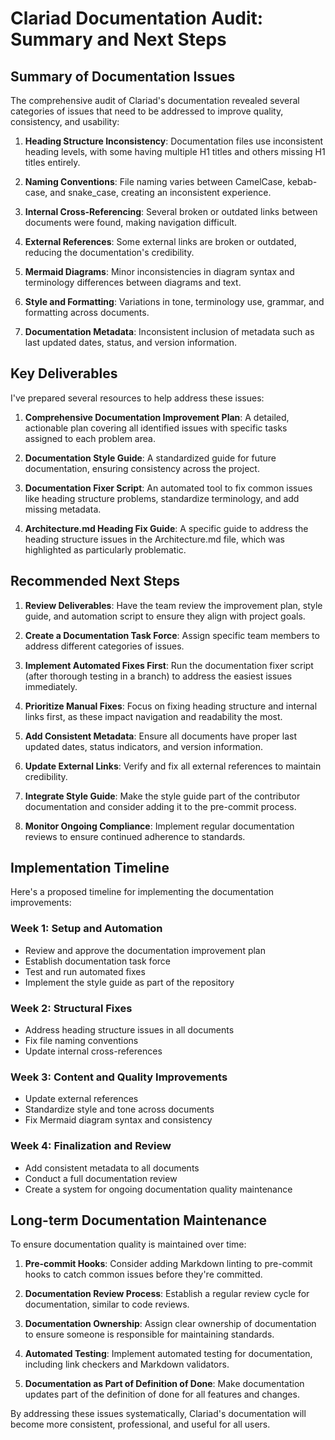 # Clariad Documentation Audit: Summary and Next Steps

## Summary of Documentation Issues

The comprehensive audit of Clariad's documentation revealed several categories of issues that need to be addressed to improve quality, consistency, and usability:

1. **Heading Structure Inconsistency**: Documentation files use inconsistent heading levels, with some having multiple H1 titles and others missing H1 titles entirely.

2. **Naming Conventions**: File naming varies between CamelCase, kebab-case, and snake_case, creating an inconsistent experience.

3. **Internal Cross-Referencing**: Several broken or outdated links between documents were found, making navigation difficult.

4. **External References**: Some external links are broken or outdated, reducing the documentation's credibility.

5. **Mermaid Diagrams**: Minor inconsistencies in diagram syntax and terminology differences between diagrams and text.

6. **Style and Formatting**: Variations in tone, terminology use, grammar, and formatting across documents.

7. **Documentation Metadata**: Inconsistent inclusion of metadata such as last updated dates, status, and version information.

## Key Deliverables

I've prepared several resources to help address these issues:

1. **Comprehensive Documentation Improvement Plan**: A detailed, actionable plan covering all identified issues with specific tasks assigned to each problem area.

2. **Documentation Style Guide**: A standardized guide for future documentation, ensuring consistency across the project.

3. **Documentation Fixer Script**: An automated tool to fix common issues like heading structure problems, standardize terminology, and add missing metadata.

4. **Architecture.md Heading Fix Guide**: A specific guide to address the heading structure issues in the Architecture.md file, which was highlighted as particularly problematic.

## Recommended Next Steps

1. **Review Deliverables**: Have the team review the improvement plan, style guide, and automation script to ensure they align with project goals.

2. **Create a Documentation Task Force**: Assign specific team members to address different categories of issues.

3. **Implement Automated Fixes First**: Run the documentation fixer script (after thorough testing in a branch) to address the easiest issues immediately.

4. **Prioritize Manual Fixes**: Focus on fixing heading structure and internal links first, as these impact navigation and readability the most.

5. **Add Consistent Metadata**: Ensure all documents have proper last updated dates, status indicators, and version information.

6. **Update External Links**: Verify and fix all external references to maintain credibility.

7. **Integrate Style Guide**: Make the style guide part of the contributor documentation and consider adding it to the pre-commit process.

8. **Monitor Ongoing Compliance**: Implement regular documentation reviews to ensure continued adherence to standards.

## Implementation Timeline

Here's a proposed timeline for implementing the documentation improvements:

### Week 1: Setup and Automation
- Review and approve the documentation improvement plan
- Establish documentation task force
- Test and run automated fixes
- Implement the style guide as part of the repository

### Week 2: Structural Fixes
- Address heading structure issues in all documents
- Fix file naming conventions
- Update internal cross-references

### Week 3: Content and Quality Improvements
- Update external references
- Standardize style and tone across documents
- Fix Mermaid diagram syntax and consistency

### Week 4: Finalization and Review
- Add consistent metadata to all documents
- Conduct a full documentation review
- Create a system for ongoing documentation quality maintenance

## Long-term Documentation Maintenance

To ensure documentation quality is maintained over time:

1. **Pre-commit Hooks**: Consider adding Markdown linting to pre-commit hooks to catch common issues before they're committed.

2. **Documentation Review Process**: Establish a regular review cycle for documentation, similar to code reviews.

3. **Documentation Ownership**: Assign clear ownership of documentation to ensure someone is responsible for maintaining standards.

4. **Automated Testing**: Implement automated testing for documentation, including link checkers and Markdown validators.

5. **Documentation as Part of Definition of Done**: Make documentation updates part of the definition of done for all features and changes.

By addressing these issues systematically, Clariad's documentation will become more consistent, professional, and useful for all users.
